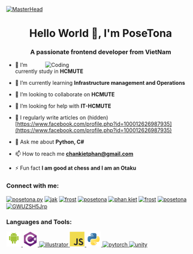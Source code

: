 [![MasterHead](https://1.bp.blogspot.com/-7A4WynwLsMw/XbBpCXG8fHI/AAAAAAAAMt4/uOa1bpLskYgrwGbllhSu2SDj_Mig8SXJQCLcBGAsYHQ/s1600/2000_600px.gif)](https://rishavchanda.io)
<h1 align="center">Hello World 👋, I'm PoseTona</h1>
<h3 align="center">A passionate frontend developer from VietNam</h3>
<img align="right" alt= "Coding" width="400" src="https://i.pinimg.com/originals/54/e3/7d/54e37d8074ebcde1d96c77d7b2a7f310.gif">


- 🔭 I’m currently study in **HCMUTE**

- 🌱 I’m currently learning **Infrastructure management and Operations**

- 👯 I’m looking to collaborate on **HCMUTE**

- 🤝 I’m looking for help with **IT-HCMUTE**

- 📝 I regularly write articles on (hidden) [https://www.facebook.com/profile.php?id=100012626987935](https://www.facebook.com/profile.php?id=100012626987935)

- 💬 Ask me about **Python, C#**

- 📫 How to reach me **chankietphan@gmail.com**

- ⚡ Fun fact **I am good at chess and I am an Otaku**

<h3 align="left">Connect with me:</h3>
<p align="left">
<a href="https://dev.to/posetona.py" target="blank"><img align="center" src="https://raw.githubusercontent.com/rahuldkjain/github-profile-readme-generator/master/src/images/icons/Social/devto.svg" alt="posetona.py" height="30" width="40" /></a>
<a href="https://twitter.com/jak" target="blank"><img align="center" src="https://raw.githubusercontent.com/rahuldkjain/github-profile-readme-generator/master/src/images/icons/Social/twitter.svg" alt="jak" height="30" width="40" /></a>
<a href="https://stackoverflow.com/users/frost" target="blank"><img align="center" src="https://raw.githubusercontent.com/rahuldkjain/github-profile-readme-generator/master/src/images/icons/Social/stack-overflow.svg" alt="frost" height="30" width="40" /></a>
<a href="https://codesandbox.com/posetona" target="blank"><img align="center" src="https://raw.githubusercontent.com/rahuldkjain/github-profile-readme-generator/master/src/images/icons/Social/codesandbox.svg" alt="posetona" height="30" width="40" /></a>
<a href="https://fb.com/phan kiet" target="blank"><img align="center" src="https://raw.githubusercontent.com/rahuldkjain/github-profile-readme-generator/master/src/images/icons/Social/facebook.svg" alt="phan kiet" height="30" width="40" /></a>
<a href="https://www.youtube.com/c/frost" target="blank"><img align="center" src="https://raw.githubusercontent.com/rahuldkjain/github-profile-readme-generator/master/src/images/icons/Social/youtube.svg" alt="frost" height="30" width="40" /></a>
<a href="https://www.hackerrank.com/posetona" target="blank"><img align="center" src="https://raw.githubusercontent.com/rahuldkjain/github-profile-readme-generator/master/src/images/icons/Social/hackerrank.svg" alt="posetona" height="30" width="40" /></a>
<a href="https://discord.gg/GWUZSH5Jrp" target="blank"><img align="center" src="https://raw.githubusercontent.com/rahuldkjain/github-profile-readme-generator/master/src/images/icons/Social/discord.svg" alt="GWUZSH5Jrp" height="30" width="40" /></a>
</p>

<h3 align="left">Languages and Tools:</h3>
<p align="left"> <a href="https://developer.android.com" target="_blank" rel="noreferrer"> <img src="https://raw.githubusercontent.com/devicons/devicon/master/icons/android/android-original-wordmark.svg" alt="android" width="40" height="40"/> </a> <a href="https://www.w3schools.com/cs/" target="_blank" rel="noreferrer"> <img src="https://raw.githubusercontent.com/devicons/devicon/master/icons/csharp/csharp-original.svg" alt="csharp" width="40" height="40"/> </a> <a href="https://www.adobe.com/in/products/illustrator.html" target="_blank" rel="noreferrer"> <img src="https://www.vectorlogo.zone/logos/adobe_illustrator/adobe_illustrator-icon.svg" alt="illustrator" width="40" height="40"/> </a> <a href="https://developer.mozilla.org/en-US/docs/Web/JavaScript" target="_blank" rel="noreferrer"> <img src="https://raw.githubusercontent.com/devicons/devicon/master/icons/javascript/javascript-original.svg" alt="javascript" width="40" height="40"/> </a> <a href="https://www.python.org" target="_blank" rel="noreferrer"> <img src="https://raw.githubusercontent.com/devicons/devicon/master/icons/python/python-original.svg" alt="python" width="40" height="40"/> </a> <a href="https://pytorch.org/" target="_blank" rel="noreferrer"> <img src="https://www.vectorlogo.zone/logos/pytorch/pytorch-icon.svg" alt="pytorch" width="40" height="40"/> </a> <a href="https://unity.com/" target="_blank" rel="noreferrer"> <img src="https://www.vectorlogo.zone/logos/unity3d/unity3d-icon.svg" alt="unity" width="40" height="40"/> </a> </p>
